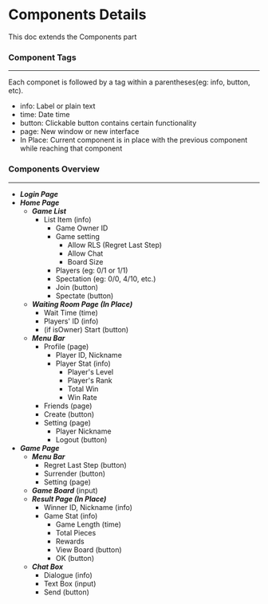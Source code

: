 # Components Details
This doc extends the Components part
### Component Tags
---
Each componet is followed by a tag within a parentheses(eg: info, button, etc). <br>
- info: Label or plain text
- time: Date time
- button: Clickable button contains certain functionality 
- page: New window or new interface
- In Place: Current component is in place with the previous component while reaching that component

### Components Overview
---
- ***Login Page***
- ***Home Page***
  - ***Game List***
    - List Item (info)
      - Game Owner ID 
      - Game setting 
        - Allow RLS (Regret Last Step) 
        - Allow Chat 
        - Board Size 
      - Players (eg: 0/1 or 1/1) 
      - Spectation (eg: 0/0, 4/10, etc.) 
      - Join (button)
      - Spectate (button)
  - ***Waiting Room Page (In Place)***
    - Wait Time (time)
    - Players' ID (info)
    - (if isOwner) Start (button)
  - ***Menu Bar***
    - Profile (page) 
      - Player ID, Nickname
      - Player Stat (info)
        - Player's Level
        - Player's Rank
        - Total Win
        - Win Rate
    - Friends (page)
    - Create (button)
    - Setting (page)
      - Player Nickname
      - Logout (button)
- ***Game Page***
  - ***Menu Bar***
    - Regret Last Step (button)
    - Surrender (button)
    - Setting (page)
  - ***Game Board*** (input)
  - ***Result Page (In Place)***
    - Winner ID, Nickname (info)
    - Game Stat (info)
      - Game Length (time)
      - Total Pieces
      - Rewards
      - View Board (button)
      - OK (button)
  - ***Chat Box***
    - Dialogue (info)
    - Text Box (input)
    - Send (button)
